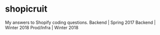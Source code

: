 # shopicruit
My answers to Shopify coding questions.
Backend | Spring 2017
Backend | Winter 2018
Prod/Infra | Winter 2018